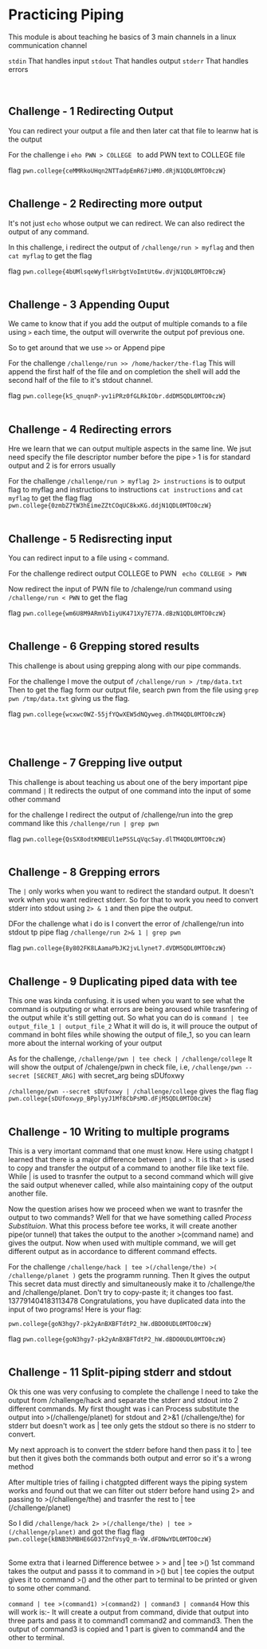 # Practicing Piping
This module is about teaching he basics of 3 main channels in a linux communication channel

`stdin` That handles input
`stdout` That handles output
`stderr` That handles errors
<br><br><br>

## Challenge - 1 Redirecting Output
You can redirect your output a file and then later cat that file to learnw hat is the output

For the challenge i `eho PWN > COLLEGE ` to add PWN text to COLLEGE file

flag `pwn.college{ceMMRkoUHqn2NTTadpEmR67iHM0.dRjN1QDL0MTO0czW}`
<br><br>

## Challenge - 2 Redirecting more output
It's not just `echo` whose output we can redirect. We can also redirect the output of any command.

In this challenge, i redirect the output of `/challenge/run > myflag` and then `cat myflag` to get the flag

flag `pwn.college{4bUMlsqeWyflsHrbgtVoImtUt6w.dVjN1QDL0MTO0czW}`
<br><br>

## Challenge - 3 Appending Ouput 
We came to know that if you add the output of multiple comands to a file using `>` each time, the output will overwrite the output pof previous one.

So to get around that we use `>>` or Append pipe

For the challenge `/challenge/run >> /home/hacker/the-flag`
This will append the first half of the file and on completion the shell will add the second half of the file to it's stdout channel.

flag `pwn.college{kS_qnuqnP-yv1iPRz0fGLRkIObr.ddDM5QDL0MTO0czW}`
<br><br>

## Challenge - 4 Redirecting errors
Hre we learn that we can output multiple aspects in the same line. We jsut need specify the file descriptor number before the pipe `>`
1 is for standard output and 2 is for errors usually 

For the challenge `/challenge/run > myflag 2> instructions` is to output flag to myflag and instructions to instructions 
`cat instructions`
and `cat myflag` to get the flag
flag `pwn.college{0zmbZ7tW3hEimeZZtCOqUC8kxKG.ddjN1QDL0MTO0czW}`
<br><br>

## Challenge - 5 Redisrecting input
You can redirect input to a file using `<` command.

For the challenge redirect output COLLEGE to PWN
` echo COLLEGE > PWN`

Now redirect the input of PWN  file to /chalenge/run command using
`/challenge/run < PWN` to get the flag

flag `pwn.college{wm6U8M9ARmVbIiyUK471Xy7E77A.dBzN1QDL0MTO0czW}`
<br><br>

## Challenge - 6 Grepping stored results
This challenge is about using grepping along with our pipe commands.

For the challenge I move the output of `/challenge/run > /tmp/data.txt`
Then to get the flag form our output file,
search pwn from the file using `grep pwn /tmp/data.txt` giving us the flag.

flag `pwn.college{wcxwc0WZ-55jfYQwXEW5dNQyweg.dhTM4QDL0MTO0czW}`

<br><br>

## Challenge - 7 Grepping live output
This challenge is about teaching us about one of the bery important pipe command `|`
It redirects the output of one command into the input of some other command

for the challenge I redirect the output of /challenge/run into the grep command like this
`/challenge/run | grep pwn`

flag `pwn.college{QsSX8odtKMBEUl1ePSSLqVqcSay.dlTM4QDL0MTO0czW}`
<br><br>

## Challenge - 8 Grepping errors
The `|` only works when you want to redirect the standard output. It doesn't work when you want redirect stderr.
So for that to work you need to convert stderr into stdout using `2> & 1` and then pipe the output.

DFor the challenge what i do is I convert the error of /challenge/run into stdout tp pipe flag
`/challenge/run 2>& 1 | grep pwn`

flag `pwn.college{8y802FK8LAamaPbJK2jvLlynet7.dVDM5QDL0MTO0czW}`
<br><br>

## Challenge - 9 Duplicating piped data with tee
This one was kinda confusing.
it is used when you want to see what the command is outputing or what errors are being aroused while trasnfering of the output while it's still getting out.
So what you can do is `command | tee output_file_1 | output_file_2`
What it will do is, it will prouce the output of command in boht files while showing the output of file_1, so you can learn more about the internal working of your output

As for the challenge, `/challenge/pwn | tee check | /challenge/college`
It will show the output of /chalenge/pwn in check file, i.e, `/challenge/pwn --secret [SECRET_ARG]` with secret_arg being sDUfoxwy

`/challenge/pwn --secret sDUfoxwy | /challenge/college` gives the flag
flag `pwn.college{sDUfoxwyp_BPplyyJ1Mf8CbPsMD.dFjM5QDL0MTO0czW}`
<br><br>

## Challenge - 10 Writing to multiple programs 
This is a very imortant command that one must know. 
Here using chatgpt I learned that there is a major difference between `|` and `>`. It is that > is used to copy and transfer the output of a command to another file like text file. 
While | is used to trasnfer the output to a second command which will give the said output whenever called, while also maintaining copy of the output another file.

Now the question arises how we proceed when we want to trasnfer the output to two commands? Well for that we have something called *Process Substituion*.
What this process before tee works, it will create another pipe(or tunnel) that takes the output to the another >(command name) and gives the output. Now when used with multiple command, we will get different output as in accordance to different command effects.


For the challenge `/challenge/hack | tee >(/challenge/the) >( /challenge/planet )` gets the programm running.
Then It gives the output
    This secret data must directly and simultaneously make it to /challenge/the and
    /challenge/planet. Don't try to copy-paste it; it changes too fast.
    137791404183113478
    Congratulations, you have duplicated data into the input of two programs! Here
    is your flag:
    
    pwn.college{goN3hgy7-pk2yAnBXBFTdtP2_hW.dBDO0UDL0MTO0czW}

flag `pwn.college{goN3hgy7-pk2yAnBXBFTdtP2_hW.dBDO0UDL0MTO0czW}`
<br><br>

## Challenge - 11 Split-piping stderr and stdout
Ok this one was very confusing to complete the challenge I need to take the output from /challenge/hack and separate the stderr and stdout into 2 different commands.
My first thought was i can Process substitute the output into >(/challenge/planet) for stdout and 2>&1 (/challenge/the) for stderr but doesn't work as | tee only gets the stdout so there is no stderr to convert.

My next approach is to convert the stderr before hand then pass it to | tee but then it gives both the commands both output and error so it's a wrong method

After multiple tries of failing i chatgpted different ways the piping system works and found out that we can filter out stderr before hand using 2> and passing to >(/challenge/the)
and trasnfer the rest to | tee (/challenge/planet)

So I did `/challenge/hack 2> >(/challenge/the) | tee >(/challenge/planet)` and got the flag
flag `pwn.college{kBNB3hMBHE6G0372nfVsyQ_m-VW.dFDNwYDL0MTO0czW}`
<br><br>

Some extra that i learned 
Difference betwee > > and | tee >()
1st command takes the output and passs it to command in >() but | tee copies the output gives it to command >() and the other part to terminal to be printed or given to some other command.

`command | tee >(command1) >(command2) | command3 | command4`
How this will work is:-
It will create a output from command, divide that output into three parts and pass it to command1 command2 and command3. Then the output of command3 is copied and 1 part is given to command4 and the other to terminal.
